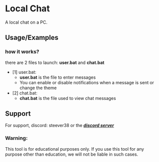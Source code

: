 
# Local Chat
A local chat on a PC.


## Usage/Examples

### how it works?

there are 2 files to launch: **user.bat** and **chat.bat**

* [1] user.bat:
    * **user.bat** is the file to enter messages
    * You can enable or disable notifications when a message is sent or change the theme
* [2] chat.bat:
    * **chat.bat** is the file used to view chat messages

## Support

For support, discord: steever38 or the [**_discord server_**](https://www.discord.gg/yCggt695tT)
### Warning:

This tool is for educational purposes only. If you use this tool for any purpose other than education, we will not be liable in such cases.
